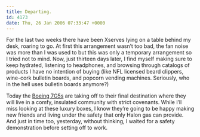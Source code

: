 ```yaml
---
title: Departing.
id: 4173
date: Thu, 26 Jan 2006 07:33:47 +0000
---
```


For the last two weeks there have been Xserves lying on a table behind my desk, roaring to go. At first this arrangement wasn’t too bad, the fan noise was more than I was used to but this was only a temporary arrangement so I tried not to mind. Now, just thirteen days later, I find myself making sure to keep hydrated, listening to headphones, and browsing through catalogs of products I have no intention of buying (like <span class="caps">NFL</span> licensed beard clippers, wine-cork bulletin boards, and popcorn vending machines. Seriously, who in the hell uses bulletin boards anymore?)  

Today the [Boeing <span class="caps">7G5</span>s](http://www.flickr.com/photos/brilliantcrank/91277234/) are taking off to their final destination where they will live in a comfy, insulated community with strict covenants. While I’ll miss looking at these luxury boxes, I know they’re going to be happy making new friends and living under the safety that only Halon gas can provide. And just in time too, yesterday, without thinking, I waited for a safety demonstration before setting off to work.






